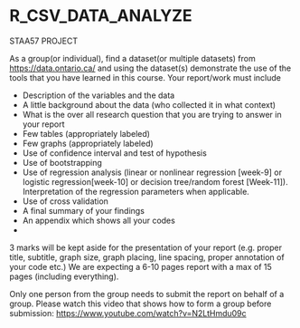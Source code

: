 # R_CSV_DATA_ANALYZE
STAA57 PROJECT

As a group(or individual), find a dataset(or multiple datasets) from https://data.ontario.ca/ and using the dataset(s) demonstrate the use of the tools that you have learned in this course. Your report/work must include

  - Description of the variables and the data
  - A little background about the data (who collected it in what context)
  - What is the over all research question that you are trying to answer in your report
  - Few tables (appropriately labeled)
  - Few graphs (appropriately labeled)
  - Use of confidence interval and test of hypothesis
  - Use of bootstrapping
  - Use of regression analysis (linear or nonlinear regression [week-9] or logistic regression[week-10] or decision tree/random forest [Week-11]). Interpretation of the regression parameters when applicable.
  - Use of cross validation
  - A final summary of your findings
  - An appendix which shows all your codes
  - 
  3 marks will be kept aside for the presentation of your report (e.g. proper title, subtitle, graph size, graph placing, line spacing, proper annotation of your code etc.)
We are expecting a 6-10 pages report with a max of 15 pages (including everything).

  Only one person from the group needs to submit the report on behalf of a group. Please watch this video that shows how to form a group before submission: https://www.youtube.com/watch?v=N2LtHmdu09c
